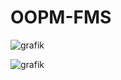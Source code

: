 # OOPM-FMS

![grafik](https://user-images.githubusercontent.com/105013150/177049706-ba6be63b-e72c-46d2-9070-fd4102a9a764.png)


![grafik](https://user-images.githubusercontent.com/105013150/177050377-16c2b339-c038-48df-959f-816b22bd3950.png)
